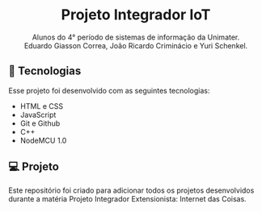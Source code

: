 <h1 align="center"> Projeto Integrador IoT </h1>

<p align="center">
Alunos do 4° período de sistemas de informação da Unimater. <br>
Eduardo Giasson Correa, João Ricardo Criminácio e Yuri Schenkel. 
</p>

## 🚀 Tecnologias

Esse projeto foi desenvolvido com as seguintes tecnologias:

- HTML e CSS
- JavaScript
- Git e Github
- C++
- NodeMCU 1.0

## 💻 Projeto

Este repositório foi criado para adicionar todos os projetos desenvolvidos durante a matéria Projeto Integrador Extensionista: Internet das Coisas.
